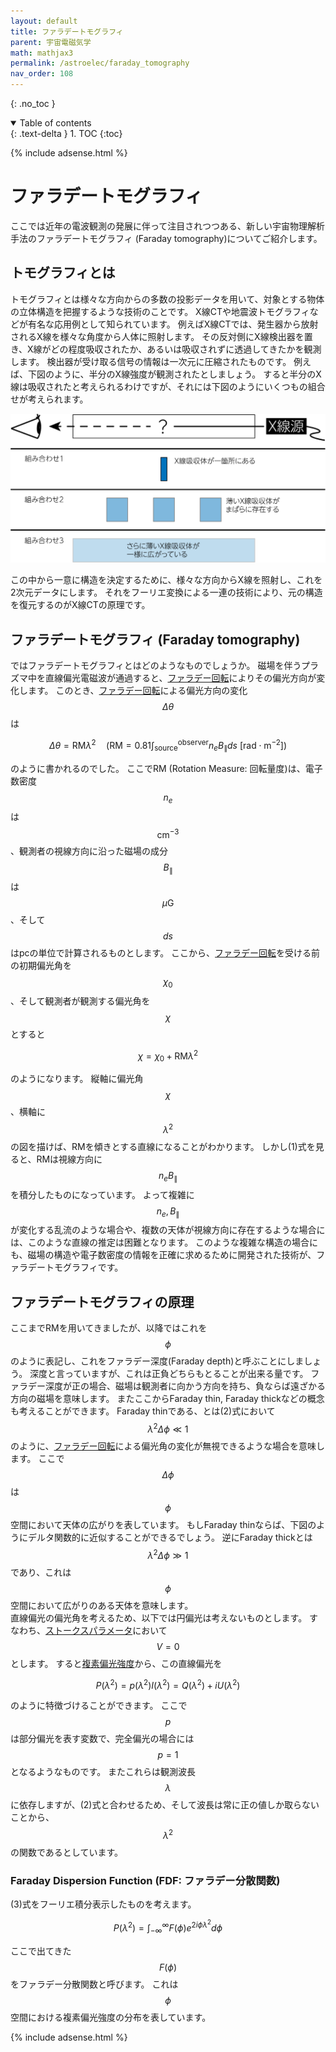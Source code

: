 ```yaml
---
layout: default
title: ファラデートモグラフィ
parent: 宇宙電磁気学
math: mathjax3
permalink: /astroelec/faraday_tomography
nav_order: 108
---
```


{: .no_toc }

<details open markdown="block">
  <summary>
    Table of contents
  </summary>
  {: .text-delta }
1. TOC
{:toc}
</details>

{% include adsense.html %}

# ファラデートモグラフィ

ここでは近年の電波観測の発展に伴って注目されつつある、新しい宇宙物理解析手法のファラデートモグラフィ (Faraday tomography)についてご紹介します。

## トモグラフィとは

トモグラフィとは様々な方向からの多数の投影データを用いて、対象とする物体の立体構造を把握するような技術のことです。
X線CTや地震波トモグラフィなどが有名な応用例として知られています。
例えばX線CTでは、発生器から放射されるX線を様々な角度から人体に照射します。
その反対側にX線検出器を置き、X線がどの程度吸収されたか、あるいは吸収されずに透過してきたかを観測します。
検出器が受け取る信号の情報は一次元に圧縮されたものです。
例えば、下図のように、半分のX線強度が観測されたとしましょう。
すると半分のX線は吸収されたと考えられるわけですが、それには下図のようにいくつもの組合せが考えられます。

![](/assets/images/astroelec/faraday_tomography_01.png)

この中から一意に構造を決定するために、様々な方向からX線を照射し、これを2次元データにします。
それをフーリエ変換による一連の技術により、元の構造を復元するのがX線CTの原理です。

## ファラデートモグラフィ (Faraday tomography)

ではファラデートモグラフィとはどのようなものでしょうか。
磁場を伴うプラズマ中を直線偏光電磁波が通過すると、[ファラデー回転](/plasma/faraday_rotation)によりその偏光方向が変化します。
このとき、[ファラデー回転](/plasma/faraday_rotation)による偏光方向の変化$$\Delta \theta$$は

$$
\Delta \theta 
= \mathrm{RM} \lambda^2 \quad 
\left( \mathrm{RM} = 0.81 \int_\mathrm{source}^\mathrm{observer} n_e B_\parallel ds \ [\mathrm{rad \cdot m}^{-2}]\right) \tag{1}
$$

のように書かれるのでした。
ここでRM (Rotation Measure: 回転量度)は、電子数密度$$n_e$$は$$\mathrm{cm}^{-3}$$、観測者の視線方向に沿った磁場の成分$$B_\parallel$$は$$\mu \mathrm{G}$$、そして$$ds$$はpcの単位で計算されるものとします。
ここから、[ファラデー回転](/plasma/faraday_rotation)を受ける前の初期偏光角を$$\chi_0$$、そして観測者が観測する偏光角を$$\chi$$とすると

$$
\chi = \chi_0 + \mathrm{RM} \lambda^2 \tag{2}
$$

のようになります。
縦軸に偏光角$$\chi$$、横軸に$$\lambda^2$$の図を描けば、RMを傾きとする直線になることがわかります。
しかし(1)式を見ると、RMは視線方向に$$n_e B_\parallel$$を積分したものになっています。
よって複雑に$$n_e, B_\parallel$$が変化する乱流のような場合や、複数の天体が視線方向に存在するような場合には、このような直線の推定は困難となります。
このような複雑な構造の場合にも、磁場の構造や電子数密度の情報を正確に求めるために開発された技術が、ファラデートモグラフィです。

## ファラデートモグラフィの原理

ここまでRMを用いてきましたが、以降ではこれを$$\phi$$のように表記し、これをファラデー深度(Faraday depth)と呼ぶことにしましょう。
深度と言っていますが、これは正負どちらもとることが出来る量です。
ファラデー深度が正の場合、磁場は観測者に向かう方向を持ち、負ならば遠ざかる方向の磁場を意味します。
またここからFaraday thin, Faraday thickなどの概念も考えることができます。
Faraday thinである、とは(2)式において$$\lambda^2 \Delta \phi \ll 1$$のように、[ファラデー回転](/plasma/faraday_rotation)による偏光角の変化が無視できるような場合を意味します。
ここで$$\Delta \phi$$は$$\phi$$空間において天体の広がりを表しています。
もしFaraday thinならば、下図のようにデルタ関数的に近似することができるでしょう。
逆にFaraday thickとは$$\lambda^2 \Delta \phi \gg 1$$であり、これは$$\phi$$空間において広がりのある天体を意味します。  
直線偏光の偏光角を考えるため、以下では円偏光は考えないものとします。
すなわち、[ストークスパラメータ](/astroelec/stokes)において$$V = 0$$とします。
すると[複素偏光強度](/astroelec/stokes#複素偏光強度)から、この直線偏光を

$$
P (\lambda^2)
= p (\lambda^2) I(\lambda^2) 
= Q (\lambda^2) + i U (\lambda^2) \tag{3}
$$

のように特徴づけることができます。
ここで$$p$$は部分偏光を表す変数で、完全偏光の場合には$$p=1$$となるようなものです。
またこれらは観測波長$$\lambda$$に依存しますが、(2)式と合わせるため、そして波長は常に正の値しか取らないことから、$$\lambda^2$$の関数であるとしています。

### Faraday Dispersion Function (FDF: ファラデー分散関数)

(3)式をフーリエ積分表示したものを考えます。

$$
P(\lambda^2) 
= \int_{-\infty}^\infty F(\phi) e^{2i\phi \lambda^2} d\phi \tag{4}
$$

ここで出てきた$$F(\phi)$$をファラデー分散関数と呼びます。
これは$$\phi$$空間における複素偏光強度の分布を表しています。









{% include adsense.html %}
